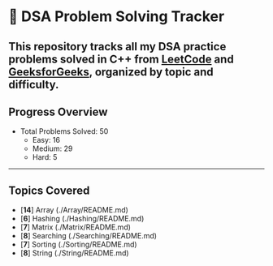 # 📘 DSA Problem Solving Tracker

This repository tracks all my DSA practice problems solved in C++ from [LeetCode](https://leetcode.com/) and [GeeksforGeeks](https://www.geeksforgeeks.org/), organized by topic and difficulty.
---

## Progress Overview

- Total Problems Solved: 50
    - Easy: 16
    - Medium: 29
    - Hard: 5

---

## Topics Covered

- [**14**] Array (./Array/README.md)
- [**6**] Hashing (./Hashing/README.md)
- [**7**] Matrix (./Matrix/README.md)
- [**8**] Searching (./Searching/README.md)
- [**7**] Sorting (./Sorting/README.md)
- [**8**] String (./String/README.md)